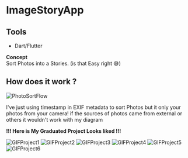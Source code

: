 # ImageStoryApp

## Tools
* Dart/Flutter

__Concept__
<br>Sort Photos into a Stories. (is that Easy right :sweat_smile:)

## How does it work ?
![PhotoSortFlow](https://user-images.githubusercontent.com/111628728/232651912-0a556ca5-d358-404b-8555-ba0527708e06.jpg)

I've just using timestamp in EXIF metadata to sort Photos but it only your photos from your camera! if the sources of photos came from external or others it wouldn't work with my diagram

__!!! Here is My Graduated Project Looks liked !!!__

![GIFProject1](https://user-images.githubusercontent.com/111628728/229682848-c86a46bf-7d08-42dd-95b3-53901f0830d7.gif)
![GIFProject2](https://user-images.githubusercontent.com/111628728/229680241-c0782984-0346-4ddc-950e-8bea4032ed41.gif)
![GIFProject3](https://user-images.githubusercontent.com/111628728/229680245-2e28c418-2640-4b25-ba41-cd159b77fba0.gif)
![GIFProject4](https://user-images.githubusercontent.com/111628728/229680261-06118356-9ea1-4c55-af6f-b75af2eb906d.gif)
![GIFProject5](https://user-images.githubusercontent.com/111628728/229680263-dd7aee23-0d22-4c4e-b832-0f953c50dc91.gif)
![GIFProject6](https://user-images.githubusercontent.com/111628728/229680268-4defb1d0-2025-4c37-9d35-fd9150693b69.gif)

